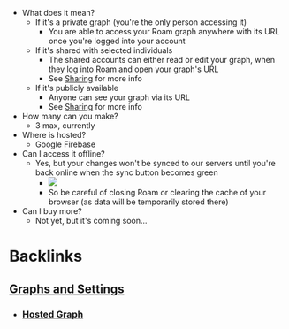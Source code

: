 - What does it mean?
    - If it's a private graph (you're the only person accessing it)
        - You are able to access your Roam graph anywhere with its URL once you're logged into your account 
    - If it's shared with selected individuals
        - The shared accounts can either read or edit your graph, when they log into Roam and open your graph's URL
        - See [Sharing](<Sharing.md>) for more info
    - If it's publicly available
        - Anyone can see your graph via its URL
        - See [Sharing](<Sharing.md>) for more info
- How many can you make?
    - 3 max, currently
- Where is hosted?
    - Google Firebase
- Can I access it offline?
    - Yes, but your changes won't be synced to our servers until you're back online when the sync button becomes green
        - ![](https://firebasestorage.googleapis.com/v0/b/firescript-577a2.appspot.com/o/imgs%2Fapp%2Fhelp-documentation%2FCGs3axfCq1.png?alt=media&token=601b6eae-d411-4264-b341-6bdd976ae01d)
        - So be careful of closing Roam or clearing the cache of your browser (as data will be temporarily stored there)
- Can I buy more?
    - Not yet, but it's coming soon...

# Backlinks
## [Graphs and Settings](<Graphs and Settings.md>)
- ### [Hosted Graph](<Hosted Graph.md>)

